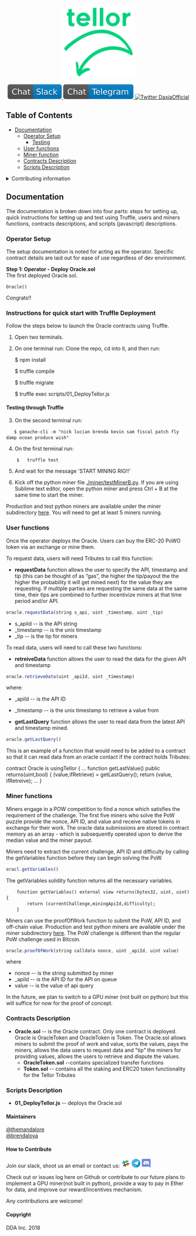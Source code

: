 <p align="center">
  <a href='https://www.tellor.io/'>
    <img src= './public/Tellor.png' width="200" height="200" alt='tellor.io' />
  </a>
</p>

<p align="center">
  <a href='https://deriveth.slack.com/'>
    <img src= ./public/Chat-Slack-blue.svg alt='Slack' />
  </a>
  <a href='https://t.me/daxiachat'>
    <img src= ./public/Chat-Telegram-blue.svg alt='Telegram DaxiaChat' />
  </a>
  <a href='https://twitter.com/DaxiaOfficial'>
    <img src= 'https://img.shields.io/twitter/url/http/shields.io.svg?style=social' alt='Twitter DaxiaOfficial' />
  </a> 
</p>

## Table of Contents
*  [Documentation](#Documentation)
    * [Operator Setup](#operator-setup)
      * [Testing](#testing)
    * [User functions](#user-fx)
    * [Miner function](#miner-fx)
    * [Contracts Description](#Contracts-Description)
    * [Scripts Description](#Scripts-Description)

 <details><summary>Contributing information</summary>

   * [Maintainers](#Maintainers)
   * [How to Contribute](#how2contribute)
   * [Copyright](#copyright)
 </details>

## Documentation <a name="Documentation"> </a>  
The documentation is broken down into four parts: steps for setting up, quick instructions for setting up and test using Truffle, users and miners functions, contracts descriptions, and scripts (javascript) descriptions.


### Operator Setup <a name="operator-setup"> </a>  
The setup documentation is noted for acting as the operator. Specific contract details are laid out for ease of use regardless of dev environment. 

**Step 1: Operator - Deploy Oracle.sol**  
The first deployed Oracle.sol.

```solidity
Oracle()
```
Congrats!!

<!---

  $ npm install tellor

On contracts use “is usingTellor” to access these functions: requestData, retreiveData,  getLastQuery.
-->

### Instructions for quick start with Truffle Deployment <a name="Quick-Deployment"> </a> 
Follow the steps below to launch the Oracle contracts using Truffle. 

1. Open two terminals.

2. On one terminal run:
    Clone the repo, cd into it, and then run:

    $ npm install

    $ truffle compile

    $ truffle migrate

    $ truffle exec scripts/01_DeployTellor.js

#### Testing through Truffle<a name="testing"> </a>

3. On the second terminal run:
```solidity
   $ ganache-cli -m "nick lucian brenda kevin sam fiscal patch fly damp ocean produce wish"
```
4. On the first terminal run: 
```solidity
    $   truffle test
```
5. And wait for the message 'START MINING RIG!!'

6. Kick off the python miner file [./miner/testMinerB.py](./miner/testMinerB.py). If you are using Sublime text editor, open the python miner and press Ctrl + B at the same time to start the miner.

Production and test python miners are available under the miner subdirectory [here](./miner/). You will need to get at least 5 miners running.

### User functions <a name="user-fx"> </a>  
Once the operator deploys the Oracle. Users can buy the ERC-20 PoWO token via an exchange or mine them.

To request data, users will need Tributes to call this function:
* <b>requestData</b> function allows the user to specify the API, timestamp and tip (this can be thought of as “gas”, the higher the tip/payout the the higher the probability it will get mined next) for the value they are requesting.  If multiple parties are requesting the same data at the same time, their tips are combined to further incentivize miners at that time period and/or API. 

```javascript
oracle.requestData(string s_api, uint _timestamp, uint _tip)
```
* s_apiId -- is the API string
* \_timestamp -- is the unix timestamp 
* \_tip -- is the tip for miners

To read data, users will need to call these two functions: 
* <b>retreiveData</b> function allows the user to read the data for the given API and timestamp
```javascript
oracle.retrieveData(uint _apiId, uint _timestamp)
```
where:
* \_apiId -- is the API ID
* \_timestamp -- is the unix timestamp to retrieve a value from

* <b>getLastQuery</b> function allows the user to read data from the latest API and timestamp mined. 
```javascript
oracle.getLastQuery()
```

This is an example of a function that would need to be added to a contract so that it can read data from an oracle contact if the contract holds Tributes:

contract Oracle is usingTellor {
             ...
  function getLastValue() public returns(uint,bool) {
    (value,ifRetrieve)  = getLastQuery();
                           return (value, ifRetreive);
             ...
  }

### Miner functions <a name="miner-fx"> </a>  
Miners engage in a POW competition to find a nonce which satisfies the requirement of the challenge.  The first five miners who solve the PoW puzzle provide the nonce, API ID, and value and receive native tokens in exchange for their work.  The oracle data submissions are stored in contract memory as an array - which is subsequently operated upon to derive the median value and the miner payout. 

Miners need to extract the current challenge, API ID and difficulty by calling the getVariables function before they can begin solving the PoW.

```javascript
oracl.getVariables()
```

The getVariables solidity function returns all the necessary variables. 
```solidity
    function getVariables() external view returns(bytes32, uint, uint){    
        return (currentChallenge,miningApiId,difficulty);
    }
```

Miners can use the proofOfWork function to submit the PoW, API ID, and off-chain value. Production and test python miners are available under the miner subdirectory [here](./miner/).  The PoW challenge is different than the regular PoW challenge used in Bitcoin. 

```javascript
oracle.proofOfWork(string calldata nonce, uint _apiId, uint value)
```
where 
* nonce -- is the string submitted by miner
* \_apiId -- is the API ID for the API on queue
* value -- is the value of api query

In the future, we plan to switch to a GPU miner (not built on python) but this will suffice for now for the proof of concept.

### Contracts Description <a name="Contracts-Description"> </a>
* <b>Oracle.sol</b> -- is the Oracle contract. Only one contract is deployed. Oracle is OracleToken and OracleToken is Token. The Oracle.sol allows miners to submit the proof of work and value, sorts the values, pays the miners, allows the data users to request data and "tip" the miners for providing values, allows the users to retrieve and dispute the values.
    * <b>OracleToken.sol</b> --contains specialized transfer functions
    * <b>Token.sol</b> -- contains all the staking and ERC20 token functionality for the Tellor Tributes


### Scripts Description <a name="Scripts-Description"> </a>

* <b>01_DeployTellor.js</b> -- deploys the Oracle.sol


#### Maintainers <a name="maintainers"> </a> 
[@themandalore](https://github.com/themandalore)
<br>
[@brendaloya](https://github.com/brendaloya) 


#### How to Contribute<a name="how2contribute"> </a>  
Join our slack, shoot us an email or contact us: [<img src="./public/slack.png" width="24" height="24">](https://deriveth.slack.com/)
[<img src="./public/telegram.png" width="24" height="24">](https://t.me/ddaorg)
[<img src="./public/discord.png" width="24" height="24">](https://discordapp.com/invite/xtsdpbS)

Check out or issues log here on Github or contribute to our future plans to implement a GPU miner(not built in python), provide a way to pay in Ether for data, and improve our reward/incentives mechanism. 

Any contributions are welcome!

#### Copyright

DDA Inc. 2018